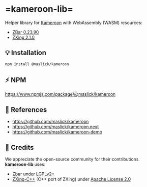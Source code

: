 # =kameroon-lib=

Helper library for [Kameroon](https://github.com/maslick/kameroon) with WebAssembly (WASM) resources:

* [ZBar 0.23.90](https://github.com/mchehab/zbar/releases/tag/0.23.90)
* [ZXing 2.1.0](https://github.com/zxing-cpp/zxing-cpp/releases/tag/v2.1.0)


## :bulb: Installation
```zsh
npm install @maslick/kameroon
```

## ⚡ NPM
https://www.npmjs.com/package/@maslick/kameroon

## 🔭 References
* https://github.com/maslick/kameroon
* https://github.com/maslick/kameroon.next
* https://github.com/maslick/kameroon-demo

## 🙏 Credits
We appreciate the open-source community for their contributions. **kameroon-lib** uses:

- [Zbar](https://github.com/mchehab/zbar) under [LGPLv2+](https://github.com/mchehab/zbar/blob/master/LICENSE.md)
- [ZXing-C++](https://github.com/zxing-cpp/zxing-cpp) (C++ port of ZXing) under [Apache License 2.0](https://github.com/zxing-cpp/zxing-cpp/blob/master/LICENSE)